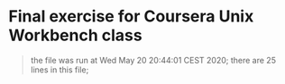 # Final exercise for Coursera Unix Workbench class
> the file was run at  Wed May 20 20:44:01 CEST 2020;
> there are 25 lines in this file;

